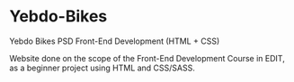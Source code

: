 # Yebdo-Bikes
Yebdo Bikes PSD Front-End Development (HTML + CSS)

Website done on the scope of the Front-End Development Course in EDIT, as a beginner project using HTML and CSS/SASS.
